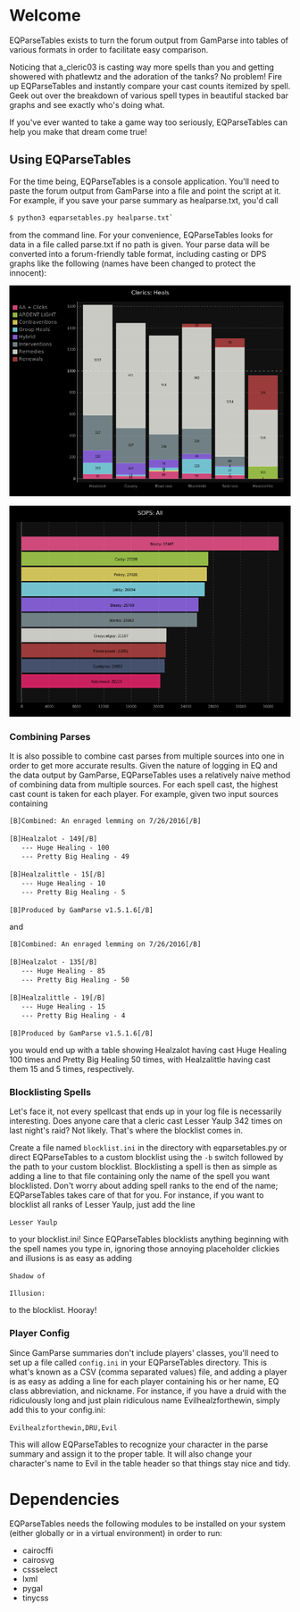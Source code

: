 # Welcome
EQParseTables exists to turn the forum output from GamParse into tables of
various formats in order to facilitate easy comparison.

Noticing that a_cleric03 is casting way more spells than you and getting
showered with phatlewtz and the adoration of the tanks? No problem! Fire up
EQParseTables and instantly compare your cast counts itemized by spell. Geek
out over the breakdown of various spell types in beautiful stacked bar graphs
and see exactly who's doing what.

If you've ever wanted to take a game way too seriously, EQParseTables can help
you make that dream come true!

## Using EQParseTables
For the time being, EQParseTables is a console application. You'll need to paste
the forum output from GamParse into a file and point the script at it. For
example, if you save your parse summary as healparse.txt, you'd call 

```bash
$ python3 eqparsetables.py healparse.txt`
```

from the command line. For your convenience, EQParseTables looks for data in a
file called parse.txt if no path is given. Your parse data will be converted
into a forum-friendly table format, including casting or DPS graphs like the
following (names have been changed to protect the innocent):

![cleric_heals](doc/sample_clerics_heals.png)

![dps_all](doc/sample_sdps_all.png)

### Combining Parses

It is also possible to combine cast parses from multiple sources into one in
order to get more accurate results. Given the nature of logging in EQ and the
data output by GamParse, EQParseTables uses a relatively naive method of
combining data from multiple sources. For each spell cast, the highest cast
count is taken for each player. For example, given two input sources containing

```
[B]Combined: An enraged lemming on 7/26/2016[/B]
 
[B]Healzalot - 149[/B]
   --- Huge Healing - 100
   --- Pretty Big Healing - 49
 
[B]Healzalittle - 15[/B]
   --- Huge Healing - 10
   --- Pretty Big Healing - 5
 
[B]Produced by GamParse v1.5.1.6[/B]
```

and

```
[B]Combined: An enraged lemming on 7/26/2016[/B]
 
[B]Healzalot - 135[/B]
   --- Huge Healing - 85
   --- Pretty Big Healing - 50
 
[B]Healzalittle - 19[/B]
   --- Huge Healing - 15
   --- Pretty Big Healing - 4
 
[B]Produced by GamParse v1.5.1.6[/B]
```

you would end up with a table showing Healzalot having cast Huge Healing 100
times and Pretty Big Healing 50 times, with Healzalittle having cast them 15
and 5 times, respectively.

### Blocklisting Spells
Let's face it, not every spellcast that ends up in your log file is necessarily
interesting. Does anyone care that a cleric cast Lesser Yaulp 342 times on last
night's raid? Not likely. That's where the blocklist comes in.

Create a file named `blocklist.ini` in the directory with eqparsetables.py or
direct EQParseTables to a custom blocklist using the `-b` switch followed by
the path to your custom blocklist. Blocklisting a spell is then as simple as
adding a line to that file containing only the name of the spell you want
blocklisted. Don't worry about adding spell ranks to the end of the name;
EQParseTables takes care of that for you. For instance, if you want to
blocklist all ranks of Lesser Yaulp, just add the line

`Lesser Yaulp`

to your blocklist.ini! Since EQParseTables blocklists anything beginning with
the spell names you type in, ignoring those annoying placeholder clickies and
illusions is as easy as adding

`Shadow of`

`Illusion:`

to the blocklist. Hooray!

### Player Config
Since GamParse summaries don't include players' classes, you'll need to set up a
file called `config.ini` in your EQParseTables directory. This is what's known
as a CSV (comma separated values) file, and adding a player is as easy as adding
a line for each player containing his or her name, EQ class abbreviation, and
nickname. For instance, if you have a druid with the ridiculously long and just
plain ridiculous name Evilhealzforthewin, simply add this to your config.ini:

`Evilhealzforthewin,DRU,Evil`

This will allow EQParseTables to recognize your character in the parse summary
and assign it to the proper table. It will also change your character's name to
Evil in the table header so that things stay nice and tidy.


# Dependencies
EQParseTables needs the following modules to be installed on your system
(either globally or in a virtual environment) in order to run:
* cairocffi
* cairosvg
* cssselect
* lxml
* pygal
* tinycss
